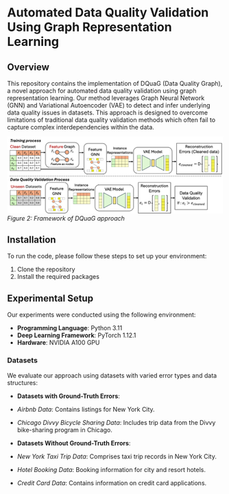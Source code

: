 # Automated Data Quality Validation Using Graph Representation Learning

## Overview

This repository contains the implementation of DQuaG (Data Quality Graph), a novel approach for automated data quality validation using graph representation learning. Our method leverages Graph Neural Network (GNN) and Variational Autoencoder (VAE) to detect and infer underlying data quality issues in datasets. This approach is designed to overcome limitations of traditional data quality validation methods which often fail to capture complex interdependencies within the data.

![DQuaG Framework](Figure/framework.png)
*Figure 2: Framework of DQuaG approach*

## Installation

To run the code, please follow these steps to set up your environment:

1. Clone the repository
2. Install the required packages


## Experimental Setup

Our experiments were conducted using the following environment:

- **Programming Language**: Python 3.11
- **Deep Learning Framework**: PyTorch 1.12.1
- **Hardware**: NVIDIA A100 GPU

### Datasets

We evaluate our approach using datasets with varied error types and data structures:

- **Datasets with Ground-Truth Errors**:
- *Airbnb Data*: Contains listings for New York City.
- *Chicago Divvy Bicycle Sharing Data*: Includes trip data from the Divvy bike-sharing program in Chicago.

- **Datasets Without Ground-Truth Errors**:
- *New York Taxi Trip Data*: Comprises taxi trip records in New York City.
- *Hotel Booking Data*: Booking information for city and resort hotels.
- *Credit Card Data*: Contains information on credit card applications.


